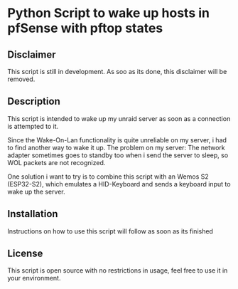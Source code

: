# Python Script to wake up hosts in pfSense with pftop states

## Disclaimer
This script is still in development. As soo as its done, this disclaimer will be removed.

## Description
This script is intended to wake up my unraid server as soon as a connection is attempted to it. 

Since the Wake-On-Lan functionality is quite unreliable on my server, i had to find another way to wake it up. The problem on my server: The network adapter sometimes goes to standby too when i send the server to sleep, so WOL packets are not recognized.

One solution i want to try is to combine this script with an Wemos S2 (ESP32-S2), which emulates a HID-Keyboard and sends a keyboard input to wake up the server.

## Installation

Instructions on how to use this script will follow as soon as its finished

## License

This script is open source with no restrictions in usage, feel free to use it in your environment.
